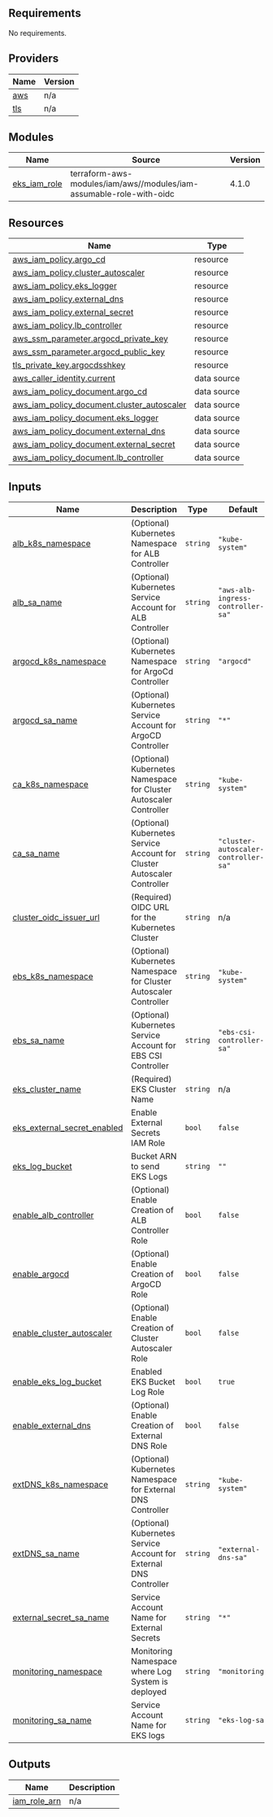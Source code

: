 ## Requirements

No requirements.

## Providers

| Name | Version |
|------|---------|
| <a name="provider_aws"></a> [aws](#provider\_aws) | n/a |
| <a name="provider_tls"></a> [tls](#provider\_tls) | n/a |

## Modules

| Name | Source | Version |
|------|--------|---------|
| <a name="module_eks_iam_role"></a> [eks\_iam\_role](#module\_eks\_iam\_role) | terraform-aws-modules/iam/aws//modules/iam-assumable-role-with-oidc | 4.1.0 |

## Resources

| Name | Type |
|------|------|
| [aws_iam_policy.argo_cd](https://registry.terraform.io/providers/hashicorp/aws/latest/docs/resources/iam_policy) | resource |
| [aws_iam_policy.cluster_autoscaler](https://registry.terraform.io/providers/hashicorp/aws/latest/docs/resources/iam_policy) | resource |
| [aws_iam_policy.eks_logger](https://registry.terraform.io/providers/hashicorp/aws/latest/docs/resources/iam_policy) | resource |
| [aws_iam_policy.external_dns](https://registry.terraform.io/providers/hashicorp/aws/latest/docs/resources/iam_policy) | resource |
| [aws_iam_policy.external_secret](https://registry.terraform.io/providers/hashicorp/aws/latest/docs/resources/iam_policy) | resource |
| [aws_iam_policy.lb_controller](https://registry.terraform.io/providers/hashicorp/aws/latest/docs/resources/iam_policy) | resource |
| [aws_ssm_parameter.argocd_private_key](https://registry.terraform.io/providers/hashicorp/aws/latest/docs/resources/ssm_parameter) | resource |
| [aws_ssm_parameter.argocd_public_key](https://registry.terraform.io/providers/hashicorp/aws/latest/docs/resources/ssm_parameter) | resource |
| [tls_private_key.argocdsshkey](https://registry.terraform.io/providers/hashicorp/tls/latest/docs/resources/private_key) | resource |
| [aws_caller_identity.current](https://registry.terraform.io/providers/hashicorp/aws/latest/docs/data-sources/caller_identity) | data source |
| [aws_iam_policy_document.argo_cd](https://registry.terraform.io/providers/hashicorp/aws/latest/docs/data-sources/iam_policy_document) | data source |
| [aws_iam_policy_document.cluster_autoscaler](https://registry.terraform.io/providers/hashicorp/aws/latest/docs/data-sources/iam_policy_document) | data source |
| [aws_iam_policy_document.eks_logger](https://registry.terraform.io/providers/hashicorp/aws/latest/docs/data-sources/iam_policy_document) | data source |
| [aws_iam_policy_document.external_dns](https://registry.terraform.io/providers/hashicorp/aws/latest/docs/data-sources/iam_policy_document) | data source |
| [aws_iam_policy_document.external_secret](https://registry.terraform.io/providers/hashicorp/aws/latest/docs/data-sources/iam_policy_document) | data source |
| [aws_iam_policy_document.lb_controller](https://registry.terraform.io/providers/hashicorp/aws/latest/docs/data-sources/iam_policy_document) | data source |

## Inputs

| Name | Description | Type | Default | Required |
|------|-------------|------|---------|:--------:|
| <a name="input_alb_k8s_namespace"></a> [alb\_k8s\_namespace](#input\_alb\_k8s\_namespace) | (Optional) Kubernetes Namespace for ALB Controller | `string` | `"kube-system"` | no |
| <a name="input_alb_sa_name"></a> [alb\_sa\_name](#input\_alb\_sa\_name) | (Optional) Kubernetes Service Account for ALB Controller | `string` | `"aws-alb-ingress-controller-sa"` | no |
| <a name="input_argocd_k8s_namespace"></a> [argocd\_k8s\_namespace](#input\_argocd\_k8s\_namespace) | (Optional) Kubernetes Namespace for ArgoCd Controller | `string` | `"argocd"` | no |
| <a name="input_argocd_sa_name"></a> [argocd\_sa\_name](#input\_argocd\_sa\_name) | (Optional) Kubernetes Service Account for ArgoCD Controller | `string` | `"*"` | no |
| <a name="input_ca_k8s_namespace"></a> [ca\_k8s\_namespace](#input\_ca\_k8s\_namespace) | (Optional) Kubernetes Namespace for Cluster Autoscaler Controller | `string` | `"kube-system"` | no |
| <a name="input_ca_sa_name"></a> [ca\_sa\_name](#input\_ca\_sa\_name) | (Optional) Kubernetes Service Account for Cluster Autoscaler Controller | `string` | `"cluster-autoscaler-controller-sa"` | no |
| <a name="input_cluster_oidc_issuer_url"></a> [cluster\_oidc\_issuer\_url](#input\_cluster\_oidc\_issuer\_url) | (Required) OIDC URL for the Kubernetes Cluster | `string` | n/a | yes |
| <a name="input_ebs_k8s_namespace"></a> [ebs\_k8s\_namespace](#input\_ebs\_k8s\_namespace) | (Optional) Kubernetes Namespace for Cluster Autoscaler Controller | `string` | `"kube-system"` | no |
| <a name="input_ebs_sa_name"></a> [ebs\_sa\_name](#input\_ebs\_sa\_name) | (Optional) Kubernetes Service Account for EBS CSI Controller | `string` | `"ebs-csi-controller-sa"` | no |
| <a name="input_eks_cluster_name"></a> [eks\_cluster\_name](#input\_eks\_cluster\_name) | (Required) EKS Cluster Name | `string` | n/a | yes |
| <a name="input_eks_external_secret_enabled"></a> [eks\_external\_secret\_enabled](#input\_eks\_external\_secret\_enabled) | Enable External Secrets IAM Role | `bool` | `false` | no |
| <a name="input_eks_log_bucket"></a> [eks\_log\_bucket](#input\_eks\_log\_bucket) | Bucket ARN to send EKS Logs | `string` | `""` | no |
| <a name="input_enable_alb_controller"></a> [enable\_alb\_controller](#input\_enable\_alb\_controller) | (Optional) Enable Creation of ALB Controller Role | `bool` | `false` | no |
| <a name="input_enable_argocd"></a> [enable\_argocd](#input\_enable\_argocd) | (Optional) Enable Creation of ArgoCD Role | `bool` | `false` | no |
| <a name="input_enable_cluster_autoscaler"></a> [enable\_cluster\_autoscaler](#input\_enable\_cluster\_autoscaler) | (Optional) Enable Creation of Cluster Autoscaler Role | `bool` | `false` | no |
| <a name="input_enable_eks_log_bucket"></a> [enable\_eks\_log\_bucket](#input\_enable\_eks\_log\_bucket) | Enabled EKS Bucket Log Role | `bool` | `true` | no |
| <a name="input_enable_external_dns"></a> [enable\_external\_dns](#input\_enable\_external\_dns) | (Optional) Enable Creation of External DNS Role | `bool` | `false` | no |
| <a name="input_extDNS_k8s_namespace"></a> [extDNS\_k8s\_namespace](#input\_extDNS\_k8s\_namespace) | (Optional) Kubernetes Namespace for External DNS Controller | `string` | `"kube-system"` | no |
| <a name="input_extDNS_sa_name"></a> [extDNS\_sa\_name](#input\_extDNS\_sa\_name) | (Optional) Kubernetes Service Account for External DNS Controller | `string` | `"external-dns-sa"` | no |
| <a name="input_external_secret_sa_name"></a> [external\_secret\_sa\_name](#input\_external\_secret\_sa\_name) | Service Account Name for External Secrets | `string` | `"*"` | no |
| <a name="input_monitoring_namespace"></a> [monitoring\_namespace](#input\_monitoring\_namespace) | Monitoring Namespace where Log System is deployed | `string` | `"monitoring"` | no |
| <a name="input_monitoring_sa_name"></a> [monitoring\_sa\_name](#input\_monitoring\_sa\_name) | Service Account Name for EKS logs | `string` | `"eks-log-sa"` | no |

## Outputs

| Name | Description |
|------|-------------|
| <a name="output_iam_role_arn"></a> [iam\_role\_arn](#output\_iam\_role\_arn) | n/a |
